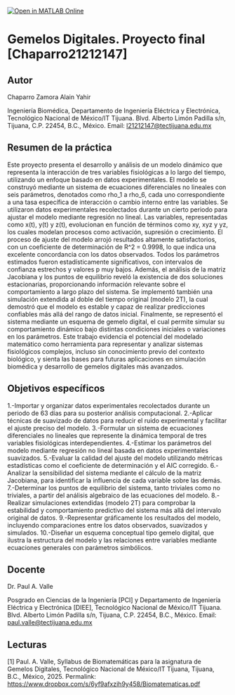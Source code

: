 [![Open in MATLAB Online](https://www.mathworks.com/images/responsive/global/open-in-matlab-online.svg)](https://matlab.mathworks.com/open/github/v1?repo=ChaparroAlain/Practica-5_AnalisisDeSistemasBiologicos_Chaparro21212147&project=https://drive.mathworks.com/sharing/f9f549bd-f45b-4fcb-9adf-844232dfc488)

# Gemelos Digitales. Proyecto final [Chaparro21212147]

## Autor
Chaparro Zamora Alain Yahir

Ingeniería Biomédica, Departamento de Ingeniería Eléctrica y Electrónica, Tecnológico Nacional de México/IT Tijuana. Blvd. Alberto Limón Padilla s/n, Tijuana, C.P. 22454, B.C., México. Email: l21212147@tectijuana.edu.mx

## Resumen de la práctica
Este proyecto presenta el desarrollo y análisis de un modelo dinámico que representa la interacción de tres variables fisiológicas a lo largo del tiempo, utilizando un enfoque basado en datos experimentales. El modelo se construyó mediante un sistema de ecuaciones diferenciales no lineales con seis parámetros, denotados como rho_1 a rho_6, cada uno correspondiente a una tasa específica de interacción o cambio interno entre las variables. Se utilizaron datos experimentales recolectados durante un cierto periodo para ajustar el modelo mediante regresión no lineal. Las variables, representadas como x(t), y(t) y z(t), evolucionan en función de términos como xy, xyz y yz, los cuales modelan procesos como activación, supresión o crecimiento. El proceso de ajuste del modelo arrojó resultados altamente satisfactorios, con un coeficiente de determinación de R^2 = 0.9998, lo que indica una excelente concordancia con los datos observados. Todos los parámetros estimados fueron estadísticamente significativos, con intervalos de confianza estrechos y valores p muy bajos. Además, el análisis de la matriz Jacobiana y los puntos de equilibrio reveló la existencia de dos soluciones estacionarias, proporcionando información relevante sobre el comportamiento a largo plazo del sistema. Se implementó también una simulación extendida al doble del tiempo original (modelo 2T), la cual demostró que el modelo es estable y capaz de realizar predicciones confiables más allá del rango de datos inicial. Finalmente, se representó el sistema mediante un esquema de gemelo digital, el cual permite simular su comportamiento dinámico bajo distintas condiciones iniciales o variaciones en los parámetros.
Este trabajo evidencia el potencial del modelado matemático como herramienta para representar y analizar sistemas fisiológicos complejos, incluso sin conocimiento previo del contexto biológico, y sienta las bases para futuras aplicaciones en simulación biomédica y desarrollo de gemelos digitales más avanzados.


## Objetivos específicos
1.-Importar y organizar datos experimentales recolectados durante un periodo de 63 días para su posterior análisis computacional.
2.-Aplicar técnicas de suavizado de datos para reducir el ruido experimental y facilitar el ajuste preciso del modelo.
3.-Formular un sistema de ecuaciones diferenciales no lineales que represente la dinámica temporal de tres variables fisiológicas interdependientes.
4.-Estimar los parámetros del modelo mediante regresión no lineal basada en datos experimentales suavizados.
5.-Evaluar la calidad del ajuste del modelo utilizando métricas estadísticas como el coeficiente de determinación y el AIC corregido.
6.-Analizar la sensibilidad del sistema mediante el cálculo de la matriz Jacobiana, para identificar la influencia de cada variable sobre las demás.
7.-Determinar los puntos de equilibrio del sistema, tanto triviales como no triviales, a partir del análisis algebraico de las ecuaciones del modelo.
8.-Realizar simulaciones extendidas (modelo 2T) para comprobar la estabilidad y comportamiento predictivo del sistema más allá del intervalo original de datos.
9.-Representar gráficamente los resultados del modelo, incluyendo comparaciones entre los datos observados, suavizados y simulados.
10.-Diseñar un esquema conceptual tipo gemelo digital, que ilustra la estructura del modelo y las relaciones entre variables mediante ecuaciones generales con parámetros simbólicos.



## Docente
Dr. Paul A. Valle

Posgrado en Ciencias de la Ingeniería [PCI] y Departamento de Ingeniería Eléctrica y Electrónica [DIEE], Tecnológico Nacional de México/IT Tijuana. Blvd. Alberto Limón Padilla s/n, Tijuana, C.P. 22454, B.C., México. Email: paul.valle@tectijuana.edu.mx

## Lecturas
[1] Paul. A. Valle, Syllabus de Biomatemáticas para la asignatura de Gemelos Digitales, Tecnológico Nacional de México/IT Tijuana, Tijuana, B.C., México, 2025. Permalink: https://www.dropbox.com/s/6yf9afxzih9y458/Biomatematicas.pdf



